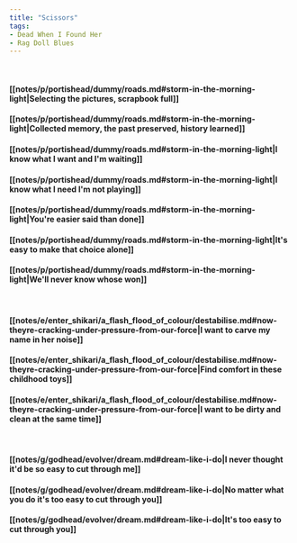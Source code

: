 ```yaml
---
title: "Scissors"
tags:
- Dead When I Found Her
- Rag Doll Blues
---
```

&nbsp;
#### [[notes/p/portishead/dummy/roads.md#storm-in-the-morning-light|Selecting the pictures, scrapbook full]]
#### [[notes/p/portishead/dummy/roads.md#storm-in-the-morning-light|Collected memory, the past preserved, history learned]]
#### [[notes/p/portishead/dummy/roads.md#storm-in-the-morning-light|I know what I want and I'm waiting]]
#### [[notes/p/portishead/dummy/roads.md#storm-in-the-morning-light|I know what I need I'm not playing]]
#### [[notes/p/portishead/dummy/roads.md#storm-in-the-morning-light|You're easier said than done]]
#### [[notes/p/portishead/dummy/roads.md#storm-in-the-morning-light|It's easy to make that choice alone]]
#### [[notes/p/portishead/dummy/roads.md#storm-in-the-morning-light|We'll never know whose won]]
&nbsp;
#### [[notes/e/enter_shikari/a_flash_flood_of_colour/destabilise.md#now-theyre-cracking-under-pressure-from-our-force|I want to carve my name in her noise]]
#### [[notes/e/enter_shikari/a_flash_flood_of_colour/destabilise.md#now-theyre-cracking-under-pressure-from-our-force|Find comfort in these childhood toys]]
#### [[notes/e/enter_shikari/a_flash_flood_of_colour/destabilise.md#now-theyre-cracking-under-pressure-from-our-force|I want to be dirty and clean at the same time]]
&nbsp;
#### [[notes/g/godhead/evolver/dream.md#dream-like-i-do|I never thought it'd be so easy to cut through me]]
#### [[notes/g/godhead/evolver/dream.md#dream-like-i-do|No matter what you do it's too easy to cut through you]]
#### [[notes/g/godhead/evolver/dream.md#dream-like-i-do|It's too easy to cut through you]]
